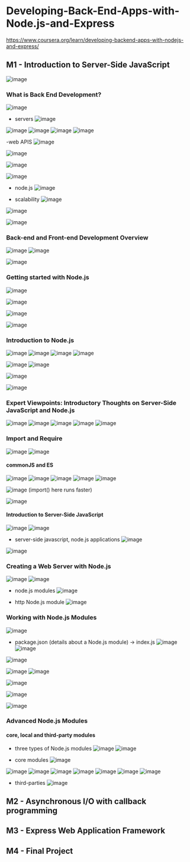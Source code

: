 # Developing-Back-End-Apps-with-Node.js-and-Express
https://www.coursera.org/learn/developing-backend-apps-with-nodejs-and-express/

## M1 - Introduction to Server-Side JavaScript
![image](https://github.com/user-attachments/assets/bd71a56e-bc1b-4c07-a7c1-93365bbc5418)

### What is Back End Development?
![image](https://github.com/user-attachments/assets/27a9ab1a-8780-4aa0-aa52-cf74c35a1313)

- servers
  ![image](https://github.com/user-attachments/assets/8a53824e-47a8-4544-bab4-71fafbdcb37d)

![image](https://github.com/user-attachments/assets/77f91eeb-409b-429c-90f5-1e250b322d76)
![image](https://github.com/user-attachments/assets/8aca2532-7da6-47da-8d6c-1757c79b49a6)
![image](https://github.com/user-attachments/assets/0bf89e6b-5df3-477d-b243-31f5baf80850)
![image](https://github.com/user-attachments/assets/078ae4df-9172-4415-8165-c3923433e03d)

-web APIS
![image](https://github.com/user-attachments/assets/2ccd484e-f503-4e54-a282-3eadf3bdb038)

![image](https://github.com/user-attachments/assets/bfddbd16-d054-40f8-ad64-4c8139cf82b6)

![image](https://github.com/user-attachments/assets/d9e13e83-cb1f-4506-bb30-9391890f5c79)

![image](https://github.com/user-attachments/assets/19ca0be7-505d-4146-87a9-fb967d4b30c7)

- node.js
  ![image](https://github.com/user-attachments/assets/cd11afce-fd8c-4b3e-ae97-047f8f5cbd33)

- scalability
  ![image](https://github.com/user-attachments/assets/15048ee1-af72-4f6e-b1ae-503e996e8582)

![image](https://github.com/user-attachments/assets/6a58a620-3cd7-4ac4-94ef-f46a0b8a3811)

![image](https://github.com/user-attachments/assets/7b92e8c6-6f27-4183-b1ec-63b64925985e)

### Back-end and Front-end Development Overview

![image](https://github.com/user-attachments/assets/db207620-355e-430b-b42d-6835db899093)
![image](https://github.com/user-attachments/assets/dfd1536f-feb2-46b1-81c2-51344336c194)

![image](https://github.com/user-attachments/assets/eec6cc59-6887-4cbe-a9a4-39e0ffea0f02)


### Getting started with Node.js
![image](https://github.com/user-attachments/assets/30db40f5-5153-4954-85ee-298e5b61997f)

![image](https://github.com/user-attachments/assets/f47a637e-7675-42d6-97da-3444a3ea7bb7)

![image](https://github.com/user-attachments/assets/334b7078-302e-4238-a52f-585773faa691)

![image](https://github.com/user-attachments/assets/818c045e-9df3-4280-8737-87b76f4705d1)

### Introduction to Node.js
![image](https://github.com/user-attachments/assets/4a686fc7-feb9-41b7-b0c5-85c24de3de05)
![image](https://github.com/user-attachments/assets/ac2efdd4-30b0-4671-bacc-0d432ef970a0)
![image](https://github.com/user-attachments/assets/dc32a542-5ccf-42b1-84bd-4ad13e37b738)
![image](https://github.com/user-attachments/assets/3f1042c2-c7c3-43a1-b380-821d615fec46)

![image](https://github.com/user-attachments/assets/f7a9f9a8-1719-4ed9-bd90-a7ba5528de1e)
![image](https://github.com/user-attachments/assets/6908287b-f050-4262-beaf-f64afbd3d850)

![image](https://github.com/user-attachments/assets/4c43681e-8af0-4a7f-a603-a91e878d4dda)

![image](https://github.com/user-attachments/assets/8a80bad5-4606-4ee6-88a3-78989d2df12b)

### Expert Viewpoints: Introductory Thoughts on Server-Side JavaScript and Node.js

![image](https://github.com/user-attachments/assets/22716679-631c-4f83-92a6-6ecf3740dc37)
![image](https://github.com/user-attachments/assets/cedc3595-104b-4547-92e2-ac00187e1861)
![image](https://github.com/user-attachments/assets/88c302d1-0ab7-44c5-88a7-20acb58f716e)
![image](https://github.com/user-attachments/assets/835ac7b9-2493-4400-a84f-b90fbb894477)
![image](https://github.com/user-attachments/assets/daab6535-0c8b-45a1-bd9f-052412319c14)

### Import and Require
![image](https://github.com/user-attachments/assets/f10f7d6a-b7a5-4c3f-a9d0-e8b250c0fa38)
![image](https://github.com/user-attachments/assets/abe94519-5435-47a4-be31-378ca58fb025)

#### commonJS and ES
![image](https://github.com/user-attachments/assets/9777a17e-890c-4122-a32b-6973ae2d1aaf)
![image](https://github.com/user-attachments/assets/6ef918bc-a60b-4369-ad36-8abb01c9d4f4)
![image](https://github.com/user-attachments/assets/47eb7586-3921-4be6-9bfd-6545a4fe49d8)
![image](https://github.com/user-attachments/assets/80952151-be4c-4d92-b768-e3689af12a14)
![image](https://github.com/user-attachments/assets/da6d5cd0-aa09-4da6-889e-b085353fe02c)

![image](https://github.com/user-attachments/assets/f3c55854-8f1a-4bef-bb5f-5a017638d8b8)
(import() here runs faster)

 ![image](https://github.com/user-attachments/assets/82835119-12d0-40c4-b06f-b3405eacb9e4)


#### Introduction to Server-Side JavaScript
![image](https://github.com/user-attachments/assets/c27b5afe-ec13-408c-98fb-3836cae26b2e)
![image](https://github.com/user-attachments/assets/e8a03c55-e9dd-4f9b-891d-f654ee1838fe)

- server-side javascript, node.js applications
![image](https://github.com/user-attachments/assets/bfac867a-f5e9-47c0-80a7-ceeff6a03127)

![image](https://github.com/user-attachments/assets/df12d34d-967c-4085-a654-4c86632af5d1)

### Creating a Web Server with Node.js
![image](https://github.com/user-attachments/assets/4281b6de-2157-4dff-be47-21b92c28173e)
![image](https://github.com/user-attachments/assets/362ae7a4-8129-4eae-b74f-4fc187ca3e15)

- node.js modules
  ![image](https://github.com/user-attachments/assets/8b3119d3-51b8-46f8-92ea-3f4a87eaab5a)

- http Node.js module
  ![image](https://github.com/user-attachments/assets/bec0df2a-b85f-4101-aa84-f561e4e28c7d)

### Working with Node.js Modules
![image](https://github.com/user-attachments/assets/6e9ade04-f08d-410a-a675-724afc45dee0)

- package.json (details about a Node.js module) -> index.js
  ![image](https://github.com/user-attachments/assets/aa8964ff-c780-491e-8574-30631b872548)
![image](https://github.com/user-attachments/assets/53d2f3b4-68e3-4f9c-a442-647f9bdb875e)

![image](https://github.com/user-attachments/assets/7b46ce96-a7fb-4fd7-972f-8eab1cf0e198)

![image](https://github.com/user-attachments/assets/6ca2aef3-984f-41c3-9bbd-833c0db18050)
![image](https://github.com/user-attachments/assets/330cbdb4-0f3e-48f0-88a3-7dd9cfca98e3)

![image](https://github.com/user-attachments/assets/0180e558-5b0c-4ad6-9ded-0ad9b1190f2b)

![image](https://github.com/user-attachments/assets/8a8d80aa-e9ed-4019-9095-3cac60f76a8e)

![image](https://github.com/user-attachments/assets/0dadc223-585b-4223-b0ee-abf53fbcb90d)

### Advanced Node.js Modules
#### core, local and third-party modules
-  three types of Node.js modules
![image](https://github.com/user-attachments/assets/438b32ce-060d-486b-8ca8-00597ec75e67)
![image](https://github.com/user-attachments/assets/29afc666-68e1-4962-b1f6-caf069cdf2ab)

- core modules
![image](https://github.com/user-attachments/assets/c10c545e-7cee-4c98-802f-303145faf7a5)

![image](https://github.com/user-attachments/assets/b39a7dc1-3e82-4c0a-bb6f-b93c4e872278)
![image](https://github.com/user-attachments/assets/4d8ce1ab-7e3b-4d74-ad16-4451ffc0f3bf)
![image](https://github.com/user-attachments/assets/c25afd7a-9dad-4fc5-8abf-205763ce5d97)
![image](https://github.com/user-attachments/assets/e4ba9974-cda0-4c4d-af34-2a88b42732be)
![image](https://github.com/user-attachments/assets/4188e279-97a4-48ff-8b0e-03625b753678)
![image](https://github.com/user-attachments/assets/c826a1b9-d0ce-4819-ba75-5ffd6d64dd77)
![image](https://github.com/user-attachments/assets/48def455-6eac-4f91-b1b6-7f9b5551eb8f)

- third-parties
  ![image](https://github.com/user-attachments/assets/bca18018-fae8-4c6c-8efc-12cd88748e65)






## M2 - Asynchronous I/O with callback programming

## M3 - Express Web Application Framework

## M4 - Final Project
